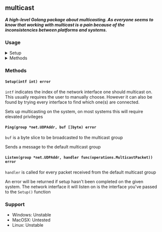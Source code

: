 ## multicast

***A high-level Golang package about multicasting. As everyone seems to know that working with multicast is a pain because of the inconsistencies between platforms and systems.***

### Usage

<details>
    <summary>Setup</summary>

    ```go
    package main

    import (
        "log"
        "flag"

        "github.com/LQR471814/multicast"
    )

    func main() {
        reset := flag.Bool("Reset", false, "Should multicasting setup be reset")
        exec := flag.String("Path", "", "The path of the executable that should be allowed to multicast")
        intf := flag.Int("Interface", 0, "Pass the interface index to use during setup")

        flag.Parse()

        if *reset {
            err := multicast.Reset()
            if err != nil {
                log.Fatal(err)
            }

            return
        }

        err := multicast.Setup(*exec, *intf)
        if err != nil {
            log.Fatal(err)
        }
    }
    ```
</details>

<details>
    <summary>Methods</summary>

    ```go
    package main

    import (
        "fmt"

        "github.com/LQR471814/multicast"
    )

    func main() {
        //? Get group addr struct
        group, err := net.ResolveUDPAddr("udp", "224.0.0.1:5001")
        if err != nil {
            log.Fatal(err)
        }

        //? Listen for packet
        err = multicast.Listen(group, func(packet operations.MulticastPacket) {
            log.Println(string(packet.Contents))
        })
        if err != nil {
            log.Fatal(err.Error())
        }

        //? Send to group
        err = multicast.Ping(group, []byte("Hello world!"))
        if err != nil {
            log.Fatal(err.Error())
            return
        }

        //? Wait
        log.Println("Waiting...")
        <-operations.Context().Done()
    }
    ```
</details>

### Methods

#### `Setup(intf int) error`

`intf` indicates the index of the network interface one should multicast on. This usually requires the user to manually choose.
However it can also be found by trying every interface to find which one(s) are connected.

Sets up multicasting on the system, on most systems this will require elevated privileges

#### `Ping(group *net.UDPAddr, buf []byte) error`

`buf` is a byte slice to be broadcasted to the multicast group

Sends a message to the default multicast group

#### `Listen(group *net.UDPAddr, handler func(operations.MulticastPacket)) error`

`handler` is called for every packet received from the default multicast group

An error will be returned if setup hasn't been completed on the given system.
The network interface it will listen on is the interface you've passed to the `Setup()` function

### Support

- Windows: Unstable
- MacOSX: Untested
- Linux: Unstable
